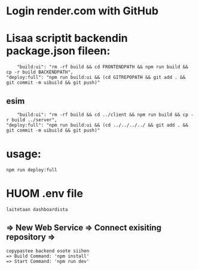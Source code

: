 # Login render.com with GitHub

# Lisaa scriptit backendin package.json fileen:
		"build:ui": "rm -rf build && cd FRONTENDPATH && npm run build && cp -r build BACKENDPATH",
    "deploy:full": "npm run build:ui && (cd GITREPOPATH && git add . && git commit -m uibuild && git push)"
## esim
		"build:ui": "rm -rf build && cd ../client && npm run build && cp -r build ../server",
    "deploy:full": "npm run build:ui && (cd ../../../../ && git add . && git commit -m uibuild && git push)"

# usage:
	npm run deploy:full

# HUOM .env file
	laitetaan dashboardista

## => New Web Service => Connect exisiting repository =>
	copypastee backend osote siihen
	=> Build Command: 'npm install'
	=> Start Command: 'npm run dev'
